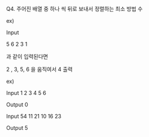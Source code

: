 Q4. 주어진 배열 중 하나 씩 뒤로 보내서 정렬하는 최소 방법 수

ex)

Input

5 6 2 3 1


과 같이 입력된다면

2 ,  3,  5, 6 을 움직여서 4 출력



ex)

Input 	1 2 3 4 5 6

Output   0



Input	54 11 21 10 16 23 

Output 5

